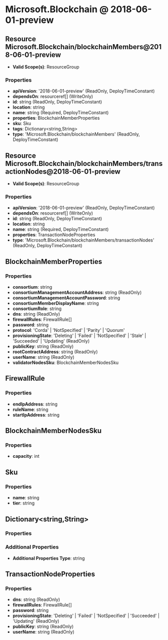 # Microsoft.Blockchain @ 2018-06-01-preview

## Resource Microsoft.Blockchain/blockchainMembers@2018-06-01-preview
* **Valid Scope(s)**: ResourceGroup
### Properties
* **apiVersion**: '2018-06-01-preview' (ReadOnly, DeployTimeConstant)
* **dependsOn**: resourceref[] (WriteOnly)
* **id**: string (ReadOnly, DeployTimeConstant)
* **location**: string
* **name**: string (Required, DeployTimeConstant)
* **properties**: BlockchainMemberProperties
* **sku**: Sku
* **tags**: Dictionary<string,String>
* **type**: 'Microsoft.Blockchain/blockchainMembers' (ReadOnly, DeployTimeConstant)

## Resource Microsoft.Blockchain/blockchainMembers/transactionNodes@2018-06-01-preview
* **Valid Scope(s)**: ResourceGroup
### Properties
* **apiVersion**: '2018-06-01-preview' (ReadOnly, DeployTimeConstant)
* **dependsOn**: resourceref[] (WriteOnly)
* **id**: string (ReadOnly, DeployTimeConstant)
* **location**: string
* **name**: string (Required, DeployTimeConstant)
* **properties**: TransactionNodeProperties
* **type**: 'Microsoft.Blockchain/blockchainMembers/transactionNodes' (ReadOnly, DeployTimeConstant)

## BlockchainMemberProperties
### Properties
* **consortium**: string
* **consortiumManagementAccountAddress**: string (ReadOnly)
* **consortiumManagementAccountPassword**: string
* **consortiumMemberDisplayName**: string
* **consortiumRole**: string
* **dns**: string (ReadOnly)
* **firewallRules**: FirewallRule[]
* **password**: string
* **protocol**: 'Corda' | 'NotSpecified' | 'Parity' | 'Quorum'
* **provisioningState**: 'Deleting' | 'Failed' | 'NotSpecified' | 'Stale' | 'Succeeded' | 'Updating' (ReadOnly)
* **publicKey**: string (ReadOnly)
* **rootContractAddress**: string (ReadOnly)
* **userName**: string (ReadOnly)
* **validatorNodesSku**: BlockchainMemberNodesSku

## FirewallRule
### Properties
* **endIpAddress**: string
* **ruleName**: string
* **startIpAddress**: string

## BlockchainMemberNodesSku
### Properties
* **capacity**: int

## Sku
### Properties
* **name**: string
* **tier**: string

## Dictionary<string,String>
### Properties
### Additional Properties
* **Additional Properties Type**: string

## TransactionNodeProperties
### Properties
* **dns**: string (ReadOnly)
* **firewallRules**: FirewallRule[]
* **password**: string
* **provisioningState**: 'Deleting' | 'Failed' | 'NotSpecified' | 'Succeeded' | 'Updating' (ReadOnly)
* **publicKey**: string (ReadOnly)
* **userName**: string (ReadOnly)

